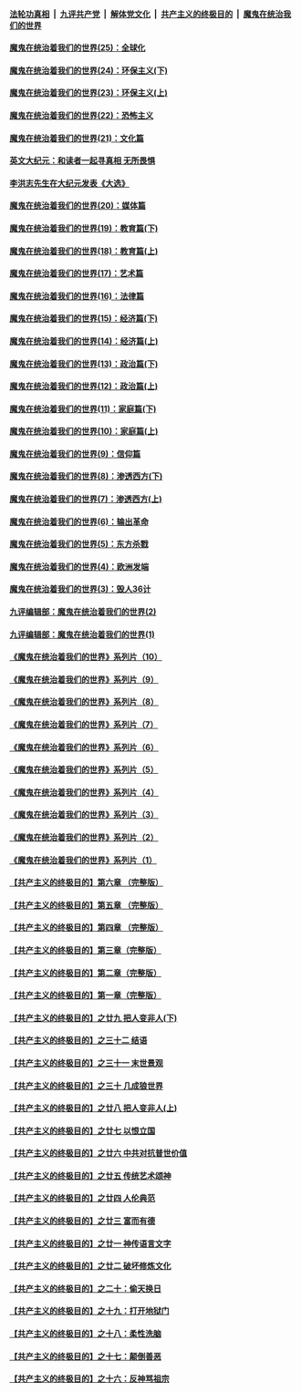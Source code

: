 

####  [法轮功真相](../../../../basic/blob/master/README.md?t=02051531) &nbsp;|&nbsp; [九评共产党](../../../../9ping.md/blob/master/README.md?t=02051531) &nbsp;|&nbsp; [解体党文化](../../../../jtdwh.md/blob/master/README.md?t=02051531)  &nbsp;|&nbsp; [共产主义的终极目的](../../../../gczydzjmd.md/blob/master/README.md?t=02051531) &nbsp;|&nbsp; [魔鬼在统治我们的世界](../../../../mgztzwmdsj.md/blob/master/README.md?t=02051531) 

#### [魔鬼在统治着我们的世界(25)：全球化](../pages/nsc422/n10788205.md?t=02051531) 

#### [魔鬼在统治着我们的世界(24)：环保主义(下)](../pages/nsc422/n10695307.md?t=02051531) 

#### [魔鬼在统治着我们的世界(23)：环保主义(上)](../pages/nsc422/n10688613.md?t=02051531) 

#### [魔鬼在统治着我们的世界(22)：恐怖主义](../pages/nsc422/n10614727.md?t=02051531) 

#### [魔鬼在统治着我们的世界(21)：文化篇](../pages/nsc422/n10597706.md?t=02051531) 

#### [英文大纪元：和读者一起寻真相 无所畏惧](../pages/nsc422/n12542027.md?t=02051531) 

#### [李洪志先生在大纪元发表《大选》](../pages/nsc422/n12534746.md?t=02051531) 

#### [魔鬼在统治着我们的世界(20)：媒体篇](../pages/nsc422/n10586579.md?t=02051531) 

#### [魔鬼在统治着我们的世界(19)：教育篇(下)](../pages/nsc422/n10564808.md?t=02051531) 

#### [魔鬼在统治着我们的世界(18)：教育篇(上)](../pages/nsc422/n10526970.md?t=02051531) 

#### [魔鬼在统治着我们的世界(17)：艺术篇](../pages/nsc422/n10499093.md?t=02051531) 

#### [魔鬼在统治着我们的世界(16)：法律篇](../pages/nsc422/n10485969.md?t=02051531) 

#### [魔鬼在统治着我们的世界(15)：经济篇(下)](../pages/nsc422/n10469975.md?t=02051531) 

#### [魔鬼在统治着我们的世界(14)：经济篇(上)](../pages/nsc422/n10457370.md?t=02051531) 

#### [魔鬼在统治着我们的世界(13)：政治篇(下)](../pages/nsc422/n10448270.md?t=02051531) 

#### [魔鬼在统治着我们的世界(12)：政治篇(上)](../pages/nsc422/n10444576.md?t=02051531) 

#### [魔鬼在统治着我们的世界(11)：家庭篇(下)](../pages/nsc422/n10440961.md?t=02051531) 

#### [魔鬼在统治着我们的世界(10)：家庭篇(上)](../pages/nsc422/n10435448.md?t=02051531) 

#### [魔鬼在统治着我们的世界(9)：信仰篇](../pages/nsc422/n10432159.md?t=02051531) 

#### [魔鬼在统治着我们的世界(8)：渗透西方(下)](../pages/nsc422/n10429603.md?t=02051531) 

#### [魔鬼在统治着我们的世界(7)：渗透西方(上)](../pages/nsc422/n10426013.md?t=02051531) 

#### [魔鬼在统治着我们的世界(6)：输出革命](../pages/nsc422/n10421536.md?t=02051531) 

#### [魔鬼在统治着我们的世界(5)：东方杀戮](../pages/nsc422/n10417707.md?t=02051531) 

#### [魔鬼在统治着我们的世界(4)：欧洲发端](../pages/nsc422/n10414890.md?t=02051531) 

#### [魔鬼在统治着我们的世界(3)：毁人36计](../pages/nsc422/n10411583.md?t=02051531) 

#### [九评编辑部：魔鬼在统治着我们的世界(2)](../pages/nsc422/n10410036.md?t=02051531) 

#### [九评编辑部：魔鬼在统治着我们的世界(1)](../pages/nsc422/n10406825.md?t=02051531) 

#### [《魔鬼在统治着我们的世界》系列片（10）](../pages/nsc422/n12292670.md?t=02051531) 

#### [《魔鬼在统治着我们的世界》系列片（9）](../pages/nsc422/n12290859.md?t=02051531) 

#### [《魔鬼在统治着我们的世界》系列片（8）](../pages/nsc422/n12287445.md?t=02051531) 

#### [《魔鬼在统治着我们的世界》系列片（7）](../pages/nsc422/n12283425.md?t=02051531) 

#### [《魔鬼在统治着我们的世界》系列片（6）](../pages/nsc422/n12282314.md?t=02051531) 

#### [《魔鬼在统治着我们的世界》系列片（5）](../pages/nsc422/n12281419.md?t=02051531) 

#### [《魔鬼在统治着我们的世界》系列片（4）](../pages/nsc422/n12274024.md?t=02051531) 

#### [《魔鬼在统治着我们的世界》系列片（3）](../pages/nsc422/n12271322.md?t=02051531) 

#### [《魔鬼在统治着我们的世界》系列片（2）](../pages/nsc422/n12269049.md?t=02051531) 

#### [《魔鬼在统治着我们的世界》系列片（1）](../pages/nsc422/n12267575.md?t=02051531) 

#### [【共产主义的终极目的】第六章 （完整版）](../pages/nsc422/n11428913.md?t=02051531) 

#### [【共产主义的终极目的】第五章 （完整版）](../pages/nsc422/n11428912.md?t=02051531) 

#### [【共产主义的终极目的】第四章 （完整版）](../pages/nsc422/n11428907.md?t=02051531) 

#### [【共产主义的终极目的】第三章（完整版）](../pages/nsc422/n11428848.md?t=02051531) 

#### [【共产主义的终极目的】第二章（完整版）](../pages/nsc422/n11428831.md?t=02051531) 

#### [【共产主义的终极目的】第一章（完整版）](../pages/nsc422/n11417651.md?t=02051531) 

#### [【共产主义的终极目的】之廿九 把人变非人(下)](../pages/nsc422/n11344140.md?t=02051531) 

#### [【共产主义的终极目的】之三十二 结语](../pages/nsc422/n11360535.md?t=02051531) 

#### [【共产主义的终极目的】之三十一 末世景观](../pages/nsc422/n11351129.md?t=02051531) 

#### [【共产主义的终极目的】之三十 几成狼世界](../pages/nsc422/n11348280.md?t=02051531) 

#### [【共产主义的终极目的】之廿八 把人变非人(上)](../pages/nsc422/n11340492.md?t=02051531) 

#### [【共产主义的终极目的】之廿七 以恨立国](../pages/nsc422/n11336944.md?t=02051531) 

#### [【共产主义的终极目的】之廿六 中共对抗普世价值](../pages/nsc422/n11324785.md?t=02051531) 

#### [【共产主义的终极目的】之廿五 传统艺术颂神](../pages/nsc422/n11296396.md?t=02051531) 

#### [【共产主义的终极目的】之廿四 人伦典范](../pages/nsc422/n11296397.md?t=02051531) 

#### [【共产主义的终极目的】之廿三 富而有德](../pages/nsc422/n11283598.md?t=02051531) 

#### [【共产主义的终极目的】之廿一 神传语言文字](../pages/nsc422/n11263265.md?t=02051531) 

#### [【共产主义的终极目的】之廿二 破坏修炼文化](../pages/nsc422/n11245728.md?t=02051531) 

#### [【共产主义的终极目的】之二十：偷天换日](../pages/nsc422/n11238846.md?t=02051531) 

#### [【共产主义的终极目的】之十九：打开地狱门](../pages/nsc422/n11206376.md?t=02051531) 

#### [【共产主义的终极目的】之十八：柔性洗脑](../pages/nsc422/n11199994.md?t=02051531) 

#### [【共产主义的终极目的】之十七：颠倒善恶](../pages/nsc422/n11179782.md?t=02051531) 

#### [【共产主义的终极目的】之十六：反神骂祖宗](../pages/nsc422/n11166798.md?t=02051531) 

